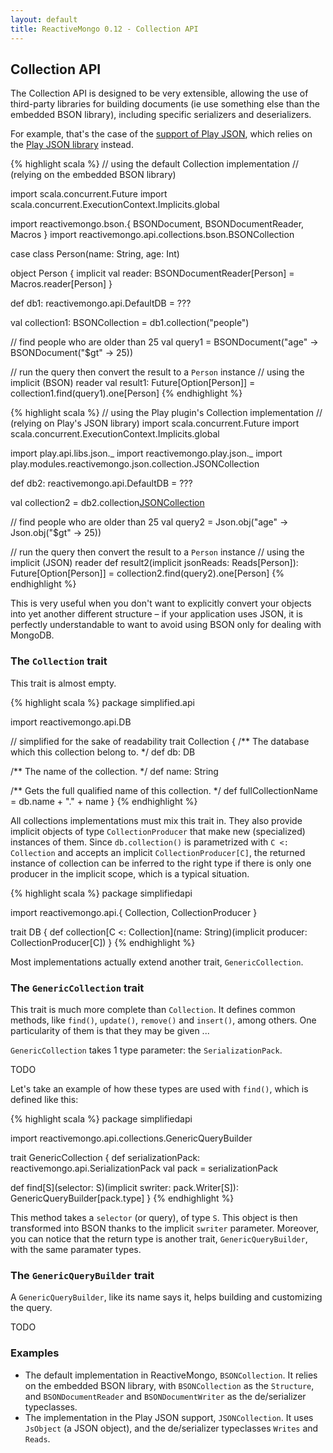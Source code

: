 ```yaml
---
layout: default
title: ReactiveMongo 0.12 - Collection API
---
```


## Collection API

The Collection API is designed to be very extensible, allowing the use of third-party libraries for building documents (ie use something else than the embedded BSON library), including specific serializers and deserializers.

For example, that's the case of the [support of Play JSON](https://github.com/reactivemongo/reactivemongo-play-json), which relies on the [Play JSON library](http://www.playframework.com/documentation/latest/ScalaJson) instead.

{% highlight scala %}
// using the default Collection implementation
// (relying on the embedded BSON library)

import scala.concurrent.Future
import scala.concurrent.ExecutionContext.Implicits.global

import reactivemongo.bson.{ BSONDocument, BSONDocumentReader, Macros }
import reactivemongo.api.collections.bson.BSONCollection

case class Person(name: String, age: Int)

object Person {
  implicit val reader: BSONDocumentReader[Person] = Macros.reader[Person]
}

def db1: reactivemongo.api.DefaultDB = ???

val collection1: BSONCollection = db1.collection("people")

// find people who are older than 25
val query1 =
  BSONDocument("age" -> BSONDocument("$gt" -> 25))

// run the query then convert the result to a `Person` instance
// using the implicit (BSON) reader
val result1: Future[Option[Person]] = collection1.find(query1).one[Person]
{% endhighlight %}

{% highlight scala %}
// using the Play plugin's Collection implementation
// (relying on Play's JSON library)
import scala.concurrent.Future
import scala.concurrent.ExecutionContext.Implicits.global

import play.api.libs.json._
import reactivemongo.play.json._
import play.modules.reactivemongo.json.collection.JSONCollection

def db2: reactivemongo.api.DefaultDB = ???

val collection2 = db2.collection[JSONCollection]("people")

// find people who are older than 25
val query2 = Json.obj("age" -> Json.obj("$gt" -> 25))

// run the query then convert the result to a `Person` instance
// using the implicit (JSON) reader
def result2(implicit jsonReads: Reads[Person]): Future[Option[Person]] =
  collection2.find(query2).one[Person]
{% endhighlight %}

This is very useful when you don't want to explicitly convert your objects into yet another different structure – if your application uses JSON, it is perfectly understandable to want to avoid using BSON only for dealing with MongoDB.

### The `Collection` trait

This trait is almost empty.

{% highlight scala %}
package simplified.api

import reactivemongo.api.DB

// simplified for the sake of readability
trait Collection {
  /** The database which this collection belong to. */
  def db: DB

  /** The name of the collection. */
  def name: String

  /** Gets the full qualified name of this collection. */
  def fullCollectionName = db.name + "." + name
}
{% endhighlight %}

All collections implementations must mix this trait in. They also provide implicit objects of type `CollectionProducer` that make new (specialized) instances of them. Since `db.collection()` is parametrized with `C <: Collection` and accepts an implicit `CollectionProducer[C]`, the returned instance of collection can be inferred to the right type if there is only one producer in the implicit scope, which is a typical situation.

{% highlight scala %}
package simplifiedapi

import reactivemongo.api.{ Collection, CollectionProducer }

trait DB {
  def collection[C <: Collection](name: String)(implicit producer: CollectionProducer[C])
}
{% endhighlight %}

Most implementations actually extend another trait, `GenericCollection`.

### The `GenericCollection` trait


This trait is much more complete than `Collection`. It defines common methods, like `find()`, `update()`, `remove()` and `insert()`, among others. One particularity of them is that they may be given ...

`GenericCollection` takes 1 type parameter: the `SerializationPack`.

TODO

Let's take an example of how these types are used with `find()`, which is defined like this:

{% highlight scala %}
package simplifiedapi

import reactivemongo.api.collections.GenericQueryBuilder

trait GenericCollection {
  def serializationPack: reactivemongo.api.SerializationPack
  val pack = serializationPack

  def find[S](selector: S)(implicit swriter: pack.Writer[S]): GenericQueryBuilder[pack.type]
}
{% endhighlight %}

This method takes a `selector` (or query), of type `S`. This object is then transformed into BSON thanks to the implicit `swriter` parameter. Moreover, you can notice that the return type is another trait, `GenericQueryBuilder`, with the same paramater types.

### The `GenericQueryBuilder` trait

A `GenericQueryBuilder`, like its name says it, helps building and customizing the query.

TODO

### Examples

- The default implementation in ReactiveMongo, `BSONCollection`. It relies on the embedded BSON library, with `BSONCollection` as the `Structure`, and `BSONDocumentReader` and `BSONDocumentWriter` as the de/serializer typeclasses.
- The implementation in the Play JSON support, `JSONCollection`. It uses `JsObject` (a JSON object), and the de/serializer typeclasses `Writes` and `Reads`.

